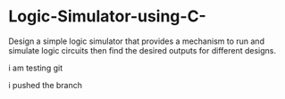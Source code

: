 # Logic-Simulator-using-C-
Design a simple logic simulator that provides a mechanism to run and simulate logic circuits then find the desired outputs for different designs.

i am testing git

i pushed the branch

